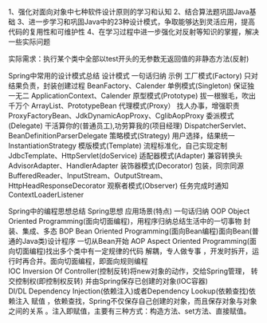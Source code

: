 1、强化对面向对象中七种软件设计原则的学习和认知
2、结合算法题巩固Java基础
3、进一步学习和巩固Java中的23种设计模式，争取能够达到灵活应用，提高代码的复用性和可维护性
4、在学习过程中进一步强化对反射等知识的掌握，解决一些实际问题

实际需求：执行某个类中全部以test开头的无参数无返回值的非静态方法(反射)

Spring中常用的设计模式总结
设计模式	              一句话归纳                             示例
工厂模式(Factory)      只对结果负责，封装创建过程               BeanFactory、Calender
单例模式(Singleton)    保证独一无二                           ApplicationContext、Calender
原型模式(Prototype)    拔一根猴毛，吹出千万个                  ArrayList、PrototypeBean
代理模式(Proxy）       找人办事，增强职责                      ProxyFactoryBean、JdkDynamicAopProxy、CglibAopProxy︎
委派模式(Delegate)     干活算你的(普通员工),功劳算我的(项目经理) DispatcherServlet、BeanDefinitionParserDelegate
策略模式(Strategy)     用户选择，结果统一                      InstantiationStrategy
模版模式(Template)     流程标准化，自己实现定制                 JdbcTemplate、HttpServlet(doService)
适配器模式(Adapter)    兼容转换头                             AdvisorAdapter、HandlerAdapter
装饰器模式(Decorator)  包装，同宗同源                          BufferedReader、InputStream、OutputStream、HttpHeadResponseDecorator
观察者模式(Observer)   任务完成时通知                          ContextLoaderListener

Spring中的编程思想总结
Spring思想            应用场景(特点)                                                             一句话归纳
OOP                   Object Oriented Programming(面向切面编程)，用程序归纳总结生活中的一切事物     封装、集成、多态
BOP                   Bean Oriented Programming(面向Bean编程)面向Bean(普通的Java类)设计程序       一切从Bean开始
AOP                   Aspect Oriented Programming(面向切面编程)找出多个类中有一定规律的代码        解耦，专人做专事
                      ，开发时拆开，运行时再合并。面向切面编程，即面向规则编程                       
IOC                  Inversion Of Controller(控制反转)将new对象的动作，交给Spring管理，           转交控制权(即控制权反转)
                     并由Spring保存已创建的对象(IOC容器)                        
DI/DL                Dependency Injection(依赖注入)或者Dependency Lookup(依赖查找)依赖注入        赋值
                    ，依赖查找，Spring不仅保存自己创建的对象，而且保存对象与对象之间的关系
                    。注入即赋值，主要有三种方式：构造方法、set方法、直接赋值。
